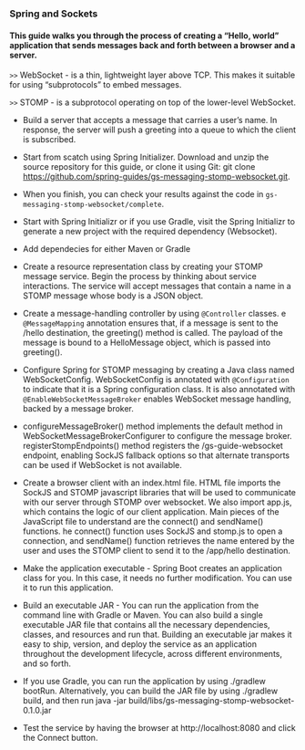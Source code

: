 ### Spring and Sockets

#### This guide walks you through the process of creating a “Hello, world” application that sends messages back and forth between a browser and a server.

`>>`  WebSocket - is a thin, lightweight layer above TCP. This makes it suitable for using “subprotocols” to embed messages.

`>>` STOMP - is a subprotocol operating on top of the lower-level WebSocket.

* Build a server that accepts a message that carries a user’s name. In response, the server will push a greeting into a queue to which the client is subscribed.

* Start from scatch using Spring Initializer. Download and unzip the source repository for this guide, or clone it using Git: git clone https://github.com/spring-guides/gs-messaging-stomp-websocket.git.

* When you finish, you can check your results against the code in `gs-messaging-stomp-websocket/complete`.

* Start with Spring Initializr or if you use Gradle, visit the Spring Initializr to generate a new project with the required dependency (Websocket).

* Add dependecies for either Maven or Gradle

* Create a resource representation class by creating your STOMP message service. Begin the process by thinking about service interactions. The service will accept messages that contain a name in a STOMP message whose body is a JSON object.

* Create a message-handling controller by using `@Controller` classes. e `@MessageMapping` annotation ensures that, if a message is sent to the /hello destination, the greeting() method is called. The payload of the message is bound to a HelloMessage object, which is passed into greeting().

* Configure Spring for STOMP messaging by creating a Java class named WebSocketConfig. WebSocketConfig is annotated with `@Configuration` to indicate that it is a Spring configuration class. It is also annotated with `@EnableWebSocketMessageBroker` enables WebSocket message handling, backed by a message broker.

*  configureMessageBroker() method implements the default method in WebSocketMessageBrokerConfigurer to configure the message broker. registerStompEndpoints() method registers the /gs-guide-websocket endpoint, enabling SockJS fallback options so that alternate transports can be used if WebSocket is not available.

* Create a browser client with an index.html file. HTML file imports the SockJS and STOMP javascript libraries that will be used to communicate with our server through STOMP over websocket. We also import app.js, which contains the logic of our client application. Main pieces of the JavaScript file to understand are the connect() and sendName() functions. he connect() function uses SockJS and stomp.js to open a connection, and sendName() function retrieves the name entered by the user and uses the STOMP client to send it to the /app/hello destination.

* Make the application executable - Spring Boot creates an application class for you. In this case, it needs no further modification. You can use it to run this application.

* Build an executable JAR - You can run the application from the command line with Gradle or Maven. You can also build a single executable JAR file that contains all the necessary dependencies, classes, and resources and run that. Building an executable jar makes it easy to ship, version, and deploy the service as an application throughout the development lifecycle, across different environments, and so forth.

* If you use Gradle, you can run the application by using ./gradlew bootRun. Alternatively, you can build the JAR file by using ./gradlew build, and then run java -jar build/libs/gs-messaging-stomp-websocket-0.1.0.jar

* Test the service by having the browser at http://localhost:8080 and click the Connect button.
